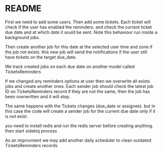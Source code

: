 # README

First we need to add some users.
Then add some tickets. Each ticket will check if the user has enabled the reminders. and check the current ticket due date and at which date it sould be sent. Note this behaviour run inside a background jobs.

Then create another job for this date at the selected user time and zone if the job not exists. this new job will send the notifications if the user still have tickets on the target due_date. 

We track created jobs on each due date on another model called TicketsReminders

If we changed any reminders options at user then we overwrite all exists jobs and create another ones. Each sender job should check the latest job ID on TicketsReminders record if they are not the same, then the job has been overwritten and it will stop.

The same happens with the Tickets changes (due_date or assignee). but in this case the code will create a sender job for the current due date only if it is not exist.

you need to install redis and run the redis server before creating anything. then start sidekiq process

As an improvment we may add another daily scheduler to clean outdated TicketsReminders records
